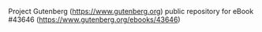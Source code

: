 Project Gutenberg (https://www.gutenberg.org) public repository for eBook #43646 (https://www.gutenberg.org/ebooks/43646)
